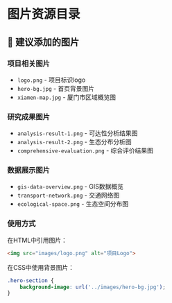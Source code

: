 # 图片资源目录

## 📸 建议添加的图片

### 项目相关图片
- `logo.png` - 项目标识logo
- `hero-bg.jpg` - 首页背景图片
- `xiamen-map.jpg` - 厦门市区域概览图

### 研究成果图片  
- `analysis-result-1.png` - 可达性分析结果图
- `analysis-result-2.png` - 生态分布分析图
- `comprehensive-evaluation.png` - 综合评价结果图

### 数据展示图片
- `gis-data-overview.png` - GIS数据概览
- `transport-network.png` - 交通网络图
- `ecological-space.png` - 生态空间分布图

### 使用方式
在HTML中引用图片：
```html
<img src="images/logo.png" alt="项目Logo">
```

在CSS中使用背景图片：
```css
.hero-section {
    background-image: url('../images/hero-bg.jpg');
}
```
